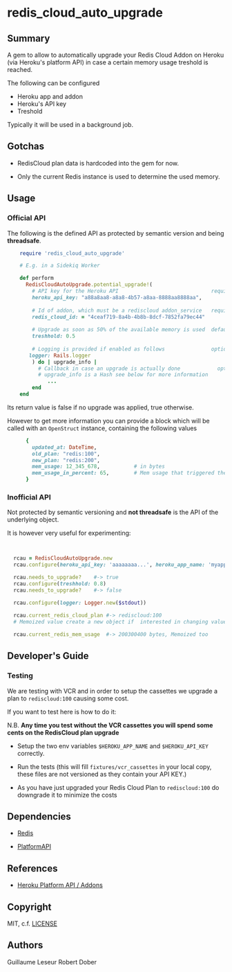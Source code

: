 # redis_cloud_auto_upgrade

## Summary

A gem to allow to automatically upgrade your Redis Cloud Addon on Heroku (via Heroku's platform API)
in case a certain memory usage treshold is reached.

The following can be configured

- Heroku app and addon
- Heroku's API key
- Treshold

Typically it will be used in a background job.
 
## Gotchas

* RedisCloud plan data is hardcoded into the gem for now.

* Only the current Redis instance is used to determine the used memory.

## Usage

### Official API

The following is the defined API as protected by semantic version and being **threadsafe**.

```ruby
    require 'redis_cloud_auto_upgrade'

    # E.g. in a Sidekiq Worker

    def perform
      RedisCloudAutoUpgrade.potential_upgrade!(
        # API key for the Heroku API                              required
        heroku_api_key: "a88a8aa8-a8a8-4b57-a8aa-8888aa8888aa",
 
        # Id of addon, which must be a rediscloud addon_service   required
        redis_cloud_id: = "4ceaf719-8a4b-4b8b-8dcf-7852fa79ec44"
 
        # Upgrade as soon as 50% of the available memory is used  defaults to 0.5
        treshhold: 0.5
 
        # Logging is provided if enabled as follows               optional
       logger: Rails.logger
        ) do | upgrade_info |
          # Callback in case an upgrade is actually done            optional
          # upgrade_info is a Hash see below for more information
             ...
        end
    end
```


Its return value is false if no upgrade was applied, true otherwise.

However to get more information you can provide a block which will be called with an `OpenStruct` instance, containing the following values

```ruby
      {
        updated_at: DateTime,
        old_plan: "redis:100",
        new_plan: "redis:200",
        mem_usage: 12_345_678,           # in bytes
        mem_usage_in_percent: 65,        # Mem usage that triggered the upgrade
      }
```

### Inofficial API

Not protected by semantic versioning and **not threadsafe** is the API of the underlying object.

It is however very useful for experimenting:

```ruby
    

  rcau = RedisCloudAutoUpgrade.new
  rcau.configure(heroku_api_key: 'aaaaaaaa...', heroku_app_name: 'myapp').configure(treshhold: 0.2) # 20%

  rcau.needs_to_upgrade?    #-> true
  rcau.configure(treshhold: 0.8)
  rcau.needs_to_upgrade?    #-> false

  rcau.configure(logger: Logger.new($stdout))
  
  rcau.current_redis_cloud_plan #-> rediscloud:100 
  # Memoized value create a new object if  interested in changing values

  rcau.current_redis_mem_usage  #-> 200300400 bytes, Memoized too
```

## Developer's Guide

### Testing

We are testing with VCR and in order to setup the cassettes we upgrade a plan to `rediscloud:100` causing some cost.

If you want to test here is how to do it:

N.B. **Any time you test without the VCR cassettes you will spend some cents on the RedisCloud plan upgrade**

* Setup the two env variables `$HEROKU_APP_NAME` and `$HEROKU_API_KEY` correctly.

* Run the tests (this will fill `fixtures/vcr_cassettes` in your local copy, these files are not versioned as they contain your API KEY.)

* As you have just upgraded your Redis Cloud Plan to `rediscloud:100` do downgrade it to minimize the costs

## Dependencies

* [Redis](https://github.com/redis/redis-rb)

* [PlatformAPI](https://github.com/heroku/platform-api)

## References

* [Heroku Platform API / Addons](https://devcenter.heroku.com/articles/platform-api-reference#add-on)

## Copyright

MIT, c.f. [LICENSE](LICENSE)

## Authors

Guillaume Leseur
Robert Dober
